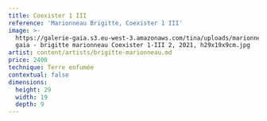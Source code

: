 ```yaml
---
title: Coexister 1 III
reference: 'Marionneau Brigitte, Coexister 1 III'
image: >-
  https://galerie-gaia.s3.eu-west-3.amazonaws.com/tina/uploads/marionneau-brigitte/galerie
  gaia - brigitte marionneau Coexister 1-III 2, 2021, h29x19x9cm.jpg
artist: content/artists/brigitte-marionneau.md
price: 2400
technique: Terre enfumée
contextual: false
dimensions:
  height: 29
  width: 19
  depth: 9
---
```


